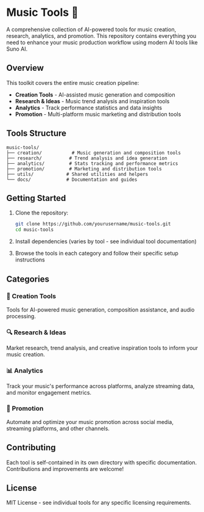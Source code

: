 # Music Tools 🎵

A comprehensive collection of AI-powered tools for music creation, research, analytics, and promotion. This repository contains everything you need to enhance your music production workflow using modern AI tools like Suno AI.

## Overview

This toolkit covers the entire music creation pipeline:
- **Creation Tools** - AI-assisted music generation and composition
- **Research & Ideas** - Music trend analysis and inspiration tools  
- **Analytics** - Track performance statistics and data insights
- **Promotion** - Multi-platform music marketing and distribution tools

## Tools Structure

```
music-tools/
├── creation/           # Music generation and composition tools
├── research/          # Trend analysis and idea generation
├── analytics/         # Stats tracking and performance metrics
├── promotion/         # Marketing and distribution tools
├── utils/            # Shared utilities and helpers
└── docs/             # Documentation and guides
```

## Getting Started

1. Clone the repository:
   ```bash
   git clone https://github.com/yourusername/music-tools.git
   cd music-tools
   ```

2. Install dependencies (varies by tool - see individual tool documentation)

3. Browse the tools in each category and follow their specific setup instructions

## Categories

### 🎼 Creation Tools
Tools for AI-powered music generation, composition assistance, and audio processing.

### 🔍 Research & Ideas  
Market research, trend analysis, and creative inspiration tools to inform your music creation.

### 📊 Analytics
Track your music's performance across platforms, analyze streaming data, and monitor engagement metrics.

### 📢 Promotion
Automate and optimize your music promotion across social media, streaming platforms, and other channels.

## Contributing

Each tool is self-contained in its own directory with specific documentation. Contributions and improvements are welcome!

## License

MIT License - see individual tools for any specific licensing requirements.